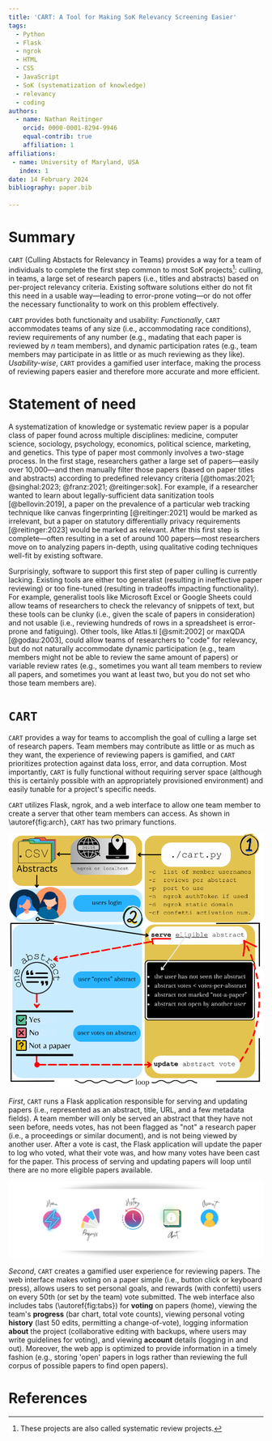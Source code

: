 ```yaml
---
title: 'CART: A Tool for Making SoK Relevancy Screening Easier'
tags:
  - Python
  - Flask
  - ngrok 
  - HTML
  - CSS
  - JavaScript
  - SoK (systematization of knowledge)
  - relevancy 
  - coding  
authors:
  - name: Nathan Reitinger
    orcid: 0000-0001-8294-9946
    equal-contrib: true
    affiliation: 1
affiliations:
 - name: University of Maryland, USA
   index: 1
date: 14 February 2024
bibliography: paper.bib

---
```


# Summary

`CART` (Culling Abstacts for Relevancy in Teams) provides a way for a team of individuals to complete the first step common to most SoK projects[^1]: culling, in teams, a large set of research papers (i.e., titles and abstracts) based on per-project relevancy criteria. Existing software solutions either do not fit this need in a usable way—leading to error-prone voting—or do not offer the necessary functionality to work on this problem effectively.

`CART` provides both functionaity and usability: *Functionally*, `CART` accommodates teams of any size (i.e., accommodating race conditions), review requirements of any number (e.g., madating that each paper is reviewed by *n* team members), and dynamic participation rates (e.g., team members may participate in as little or as much reviewing as they like). *Usability-wise*, `CART` provides a gamified user interface, making the process of reviewing papers easier and therefore more accurate and more efficient. 

# Statement of need

A systematization of knowledge or systematic review paper is a popular class of paper found across multiple disciplines: medicine, computer science, sociology, psychology, economics, political science, marketing,  and genetics. This type of paper most commonly involves a two-stage process. In the first stage, researchers gather a large set of papers—easily over 10,000—and then manually filter those papers (based on paper titles and abstracts) according to predefined relevancy criteria [@thomas:2021; @singhal:2023; @franz:2021; @reitinger:sok]. For example, if a researcher wanted to learn about legally-sufficient data sanitization tools [@bellovin:2019], a paper on the prevalence of a particular web tracking technique like canvas fingerprinting [@reitinger:2021] would be marked as irrelevant, but a paper on statutory differentially privacy requirements [@reitinger:2023] would be marked as relevant. After this first step is complete—often resulting in a set of around 100 papers—most researchers move on to analyzing papers in-depth, using qualitative coding techniques well-fit by existing software.

Surprisingly, software to support this first step of paper culling is currently lacking. Existing tools are either too generalist (resulting in ineffective paper reviewing) or too fine-tuned (resulting in tradeoffs impacting functionality). For example, generalist tools like Microsoft Excel or Google Sheets could allow teams of researchers to check the relevancy of snippets of text, but these tools can be clunky (i.e., given the scale of papers in consideration) and not usable (i.e., reviewing hundreds of rows in a spreadsheet is error-prone and fatiguing). Other tools, like Atlas.ti [@smit:2002] or maxQDA [@godau:2003], could allow teams of researchers to "code" for relevancy, but do not naturally accommodate dynamic participation (e.g., team members might not be able to review the same amount of papers) or variable review rates (e.g., sometimes you want all team members to review all papers, and sometimes you want at least two, but you do not set who those team members are). 



# `CART`

`CART` provides a way for teams to accomplish the goal of culling a large set of research papers. Team members may contribute as little or as much as they want, the experience of reviewing papers is gamified, and `CART` prioritizes protection against data loss, error, and data corruption. Most importantly, `CART` is fully functional without requiring server space (although this is certainly possible with an appropriately provisioned environment) and easily tunable for a project's specific needs. 

`CART` utilizes Flask, ngrok, and a web interface to allow one team member to create a server that other team members can access. As shown in \autoref{fig:arch}, `CART` has two primary functions. 



![Architecture of `CART`.\label{fig:arch}](docs/img/architecture.svg)

*First*, `CART` runs a Flask application responsible for serving and updating papers (i.e., represented as an abstract, title, URL, and a few metadata fields). A team member will only be served an abstract that they have not seen before, needs votes, has not been flagged as "not" a research paper (i.e., a proceedings or similar document), and is not being viewed by another user. After a vote is cast, the Flask application will update the paper to log who voted, what their vote was, and how many votes have been cast for the paper. This process of serving and updating papers will loop until there are no more eligible papers available. 

![Web interface tabs: home, progress, history, information, and account.\label{fig:tabs}](docs/img/dock.svg)

*Second*, `CART` creates a gamified user experience for reviewing papers. The web interface makes voting on a paper simple (i.e., button click or keyboard press), allows users to set personal goals, and rewards (with confetti) users on every 50th (or set by the team) vote submitted. The web interface also includes tabs (\autoref{fig:tabs}) for **voting** on papers (home), viewing the team's **progress** (bar chart, total vote counts), viewing personal voting **history** (last 50 edits, permitting a change-of-vote), logging information **about** the project (collaborative editing with backups, where users may write guidelines for voting), and viewing **account** details (logging in and out). Moreover, the web app is optimized to provide information in a timely fashion (e.g., storing 'open' papers in logs rather than reviewing the full corpus of possible papers to find open papers). 



# References





[^1]: These projects are also called systematic review projects. 

